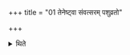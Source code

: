 +++
title = "01 तेनेष्ट्वा संवत्सरम् पशुव्रतो"

+++

<details><summary>थिते</summary>

1. Having performed it (the Gosava-sacrifice) (the sacri ficer) should observe vow of (living like) an animal (i.e. a bull) for one year.  
</details>
